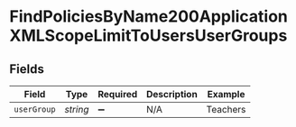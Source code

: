 # FindPoliciesByName200ApplicationXMLScopeLimitToUsersUserGroups


## Fields

| Field              | Type               | Required           | Description        | Example            |
| ------------------ | ------------------ | ------------------ | ------------------ | ------------------ |
| `userGroup`        | *string*           | :heavy_minus_sign: | N/A                | Teachers           |